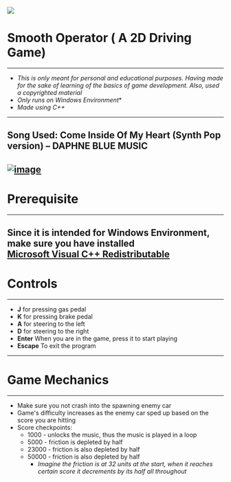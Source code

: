<img src= "Laughing-Leo.ico"> </img>
# Smooth Operator ( A 2D Driving Game)
---
* _This is only meant for personal and educational purposes. Having made for the sake of learning of the basics of game development. Also, used a copyrighted material_
* _Only runs on Windows Environment_*
* _Made using C++_
---
## Song Used: Come Inside Of My Heart (Synth Pop version) – DAPHNE BLUE MUSIC
<a href= "https://www.youtube.com/watch?v=9_jZ8PsL_8Y"> ![image](https://github.com/jg-manalo/devgame/assets/130198713/1f4c73f3-b2a8-4339-a183-2fa6df1fdded)
</a>
---
# Prerequisite
---
Since it is intended for Windows Environment, make sure you have installed<br>
<a href= "https://learn.microsoft.com/en-us/cpp/windows/latest-supported-vc-redist?view=msvc-170"> Microsoft Visual C++ Redistributable
</a>
---
# Controls
---
* __J__ for pressing gas pedal 
* __K__ for pressing brake pedal 
* __A__ for steering to the left 
* __D__ for steering to the right
* __Enter__ When you are in the game, press it to start playing
* __Escape__ To exit the program
---
# Game Mechanics
---
* Make sure you not crash into the spawning enemy car
* Game's difficulty increases as the enemy car sped up based on the score you are hitting
* Score checkpoints:
    * 1000  - unlocks the music, thus the music is played in a loop
    * 5000  - friction is depleted by half
    * 23000 - friction is also depleted by half
    * 50000 - friction is also depleted by half
      * _Imagine the friction is at 32 units at the start, when it reaches certain score it decrements by its half all throughout_
